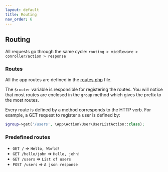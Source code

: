 ```yaml
---
layout: default
title: Routing
nav_order: 6
---
```


## Routing

All requests go through the same cycle:  `routing > middleware > conroller/action > response`

### Routes

All the app routes are defined in the [routes.php](https://github.com/odan/slim4-skeleton/blob/master/config/routes.php) file.

The `$router` variable is responsible for registering the routes. 
You will notice that most routes are enclosed in the `group` method which gives the prefix to the most routes.

Every route is defined by a method corresponds to the HTTP verb. For example, a GET request to register a user is defined by:

```php
$group->get('/users', \App\Action\User\UserListAction::class);
```

### Predefined routes

* `GET /` => `Hello, World!`
* `GET /hello/john` => `Hello, john!`
* `GET /users` => `List of users`
* `POST /users` => `A json response`
